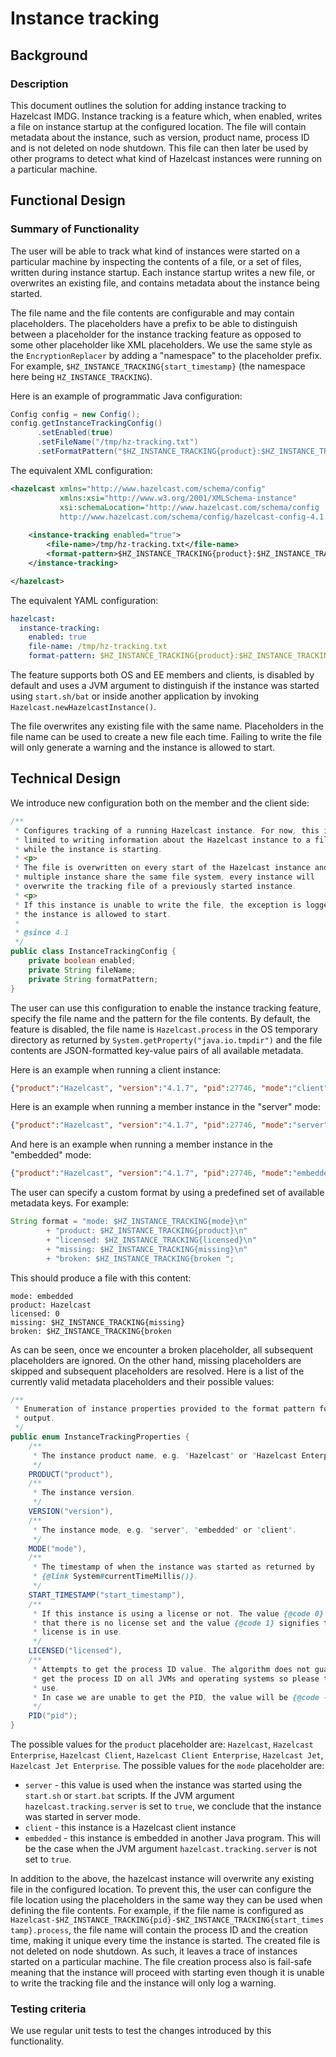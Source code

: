# Instance tracking

## Background
### Description
This document outlines the solution for adding instance tracking to Hazelcast IMDG. Instance tracking is a feature which, when enabled, writes a file on instance startup at the configured location. The file will contain metadata about the instance, such as version, product name, process ID and is not deleted on node shutdown. This file can then later be used by other programs to detect what kind of Hazelcast instances were running on a particular machine.

## Functional Design
### Summary of Functionality

The user will be able to track what kind of instances were started on a particular machine by inspecting the contents of a file, or a set of files, written during instance startup. Each instance startup writes a new file, or overwrites an existing file, and contains metadata about the instance being started. 

The file name and the file contents are configurable and may contain placeholders. The placeholders have a prefix to be able to distinguish between a placeholder for the instance tracking feature as opposed to some other placeholder like XML placeholders. We use the same style as the `EncryptionReplacer` by adding a "namespace" to the placeholder prefix. For example, `$HZ_INSTANCE_TRACKING{start_timestamp}` (the namespace here being `HZ_INSTANCE_TRACKING`).

Here is an example of programmatic Java configuration:
```java
Config config = new Config();
config.getInstanceTrackingConfig()
      .setEnabled(true)
      .setFileName("/tmp/hz-tracking.txt")
      .setFormatPattern("$HZ_INSTANCE_TRACKING{product}:$HZ_INSTANCE_TRACKING{version}");
```

The equivalent XML configuration:
```xml
<hazelcast xmlns="http://www.hazelcast.com/schema/config"
           xmlns:xsi="http://www.w3.org/2001/XMLSchema-instance"
           xsi:schemaLocation="http://www.hazelcast.com/schema/config
           http://www.hazelcast.com/schema/config/hazelcast-config-4.1.xsd">
    
    <instance-tracking enabled="true">
        <file-name>/tmp/hz-tracking.txt</file-name>
        <format-pattern>$HZ_INSTANCE_TRACKING{product}:$HZ_INSTANCE_TRACKING{version}</format-pattern>
    </instance-tracking>

</hazelcast>
```

The equivalent YAML configuration:
```yaml
hazelcast:
  instance-tracking:
    enabled: true
    file-name: /tmp/hz-tracking.txt
    format-pattern: $HZ_INSTANCE_TRACKING{product}:$HZ_INSTANCE_TRACKING{version}
```

The feature supports both OS and EE members and clients, is disabled by default and uses a JVM argument to distinguish if the instance was started using `start.sh/bat` or inside another application by invoking `Hazelcast.newHazelcastInstance()`.

The file overwrites any existing file with the same name. Placeholders in the file name can be used to create a new file each time. Failing to write the file will only generate a warning and the instance is allowed to start.

## Technical Design

We introduce new configuration both on the member and the client side:
```java
/**
 * Configures tracking of a running Hazelcast instance. For now, this is
 * limited to writing information about the Hazelcast instance to a file
 * while the instance is starting.
 * <p>
 * The file is overwritten on every start of the Hazelcast instance and if
 * multiple instance share the same file system, every instance will
 * overwrite the tracking file of a previously started instance.
 * <p>
 * If this instance is unable to write the file, the exception is logged and
 * the instance is allowed to start.
 *
 * @since 4.1
 */
public class InstanceTrackingConfig {
    private boolean enabled;
    private String fileName;
    private String formatPattern;
}
```

The user can use this configuration to enable the instance tracking feature, specify the file name and the pattern for the file contents. By default, the feature is disabled, the file name is `Hazelcast.process` in the OS temporary directory as returned by `System.getProperty("java.io.tmpdir")` and the file contents are JSON-formatted key-value pairs of all available metadata.

Here is an example when running a client instance:
```json
{"product":"Hazelcast", "version":"4.1.7", "pid":27746, "mode":"client", "start_timestamp":1595851430741, "licensed":0}
```

Here is an example when running a member instance in the "server" mode:
```json
{"product":"Hazelcast", "version":"4.1.7", "pid":27746, "mode":"server", "start_timestamp":1595851430741, "licensed":1}
```

And here is an example when running a member instance in the "embedded" mode:
```json
{"product":"Hazelcast", "version":"4.1.7", "pid":27746, "mode":"embedded", "start_timestamp":1595851430741, "licensed":1}
```

The user can specify a custom format by using a predefined set of available metadata keys. For example:
```java
String format = "mode: $HZ_INSTANCE_TRACKING{mode}\n"
        + "product: $HZ_INSTANCE_TRACKING{product}\n"
        + "licensed: $HZ_INSTANCE_TRACKING{licensed}\n"
        + "missing: $HZ_INSTANCE_TRACKING{missing}\n"
        + "broken: $HZ_INSTANCE_TRACKING{broken ";
```

This should produce a file with this content:
```
mode: embedded
product: Hazelcast
licensed: 0
missing: $HZ_INSTANCE_TRACKING{missing}
broken: $HZ_INSTANCE_TRACKING{broken
```

As can be seen, once we encounter a broken placeholder, all subsequent placeholders are ignored. On the other hand, missing placeholders are skipped and subsequent placeholders are resolved. Here is a list of the currently valid metadata placeholders and their possible values:

```java
/**
 * Enumeration of instance properties provided to the format pattern for
 * output.
 */
public enum InstanceTrackingProperties {
    /**
     * The instance product name, e.g. "Hazelcast" or "Hazelcast Enterprise".
     */
    PRODUCT("product"),
    /**
     * The instance version.
     */
    VERSION("version"),
    /**
     * The instance mode, e.g. "server", "embedded" or "client".
     */
    MODE("mode"),
    /**
     * The timestamp of when the instance was started as returned by
     * {@link System#currentTimeMillis()}.
     */
    START_TIMESTAMP("start_timestamp"),
    /**
     * If this instance is using a license or not. The value {@code 0} signifies
     * that there is no license set and the value {@code 1} signifies that a
     * license is in use.
     */
    LICENSED("licensed"),
    /**
     * Attempts to get the process ID value. The algorithm does not guarantee to
     * get the process ID on all JVMs and operating systems so please test before
     * use.
     * In case we are unable to get the PID, the value will be {@code -1}.
     */
    PID("pid");
}
```

The possible values for the `product` placeholder are: `Hazelcast`, `Hazelcast Enterprise`, `Hazelcast Client`, `Hazelcast Client Enterprise`, `Hazelcast Jet`, `Hazelcast Jet Enterprise`. 
The possible values for the `mode` placeholder are:
 - `server` - this value is used when the instance was started using the `start.sh` or `start.bat` scripts. If the JVM argument `hazelcast.tracking.server` is set to `true`, we conclude that the instance was started in server mode.
 - `client` - this instance is a Hazelcast client instance
 - `embedded` - this instance is embedded in another Java program. This will be the case when the JVM argument `hazelcast.tracking.server` is not set to `true`.
 
In addition to the above, the hazelcast instance will overwrite any existing file in the configured location. To prevent this, the user can configure the file location using the placeholders in the same way they can be used when defining the file contents. For example, if the file name is configured as `Hazelcast-$HZ_INSTANCE_TRACKING{pid}-$HZ_INSTANCE_TRACKING{start_timestamp}.process`, the file name will contain the process ID and the creation time, making it unique every time the instance is started. The created file is not deleted on node shutdown. As such, it leaves a trace of instances started on a particular machine. The file creation process also is fail-safe meaning that the instance will proceed with starting even though it is unable to write the tracking file and the instance will only log a warning.

### Testing criteria

We use regular unit tests to test the changes introduced by this functionality.